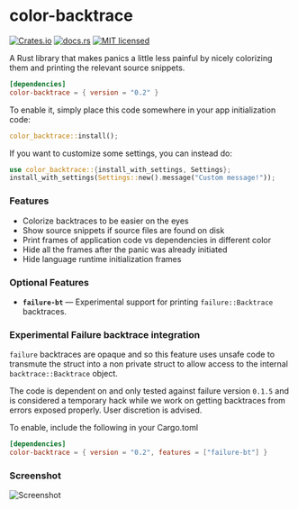 color-backtrace
===============

[![Crates.io][crates-badge]][crates-url]
[![docs.rs][docs-badge]][docs-url]
[![MIT licensed][mit-badge]][mit-url]

[crates-badge]: https://img.shields.io/crates/v/color-backtrace.svg
[crates-url]: https://crates.io/crates/color-backtrace
[docs-badge]: https://docs.rs/color-backtrace/badge.svg
[docs-url]: https://docs.rs/color-backtrace/
[mit-badge]: https://img.shields.io/badge/license-MIT-blue.svg
[mit-url]: LICENSE

A Rust library that makes panics a little less painful by nicely colorizing them
and printing the relevant source snippets.

```toml
[dependencies]
color-backtrace = { version = "0.2" }
```

To enable it, simply place this code somewhere in your app initialization code:
```rust
color_backtrace::install();
```

If you want to customize some settings, you can instead do:
```rust
use color_backtrace::{install_with_settings, Settings};
install_with_settings(Settings::new().message("Custom message!"));
```

### Features
- Colorize backtraces to be easier on the eyes
- Show source snippets if source files are found on disk
- Print frames of application code vs dependencies in different color
- Hide all the frames after the panic was already initiated
- Hide language runtime initialization frames

### Optional Features

- **`failure-bt`** — Experimental support for printing `failure::Backtrace` backtraces.

### **Experimental** Failure backtrace integration

`failure` backtraces are opaque and so this feature uses unsafe code to
transmute the struct into a non private struct to allow access to the internal
`backtrace::Backtrace` object.

The code is dependent on and only tested against failure version `0.1.5` and is
considered a temporary hack while we work on getting backtraces from errors
exposed properly. User discretion is advised.

To enable, include the following in your Cargo.toml

```toml
[dependencies]
color-backtrace = { version = "0.2", features = ["failure-bt"] }
```

### Screenshot
![Screenshot](https://i.imgur.com/jLznHxp.png)
